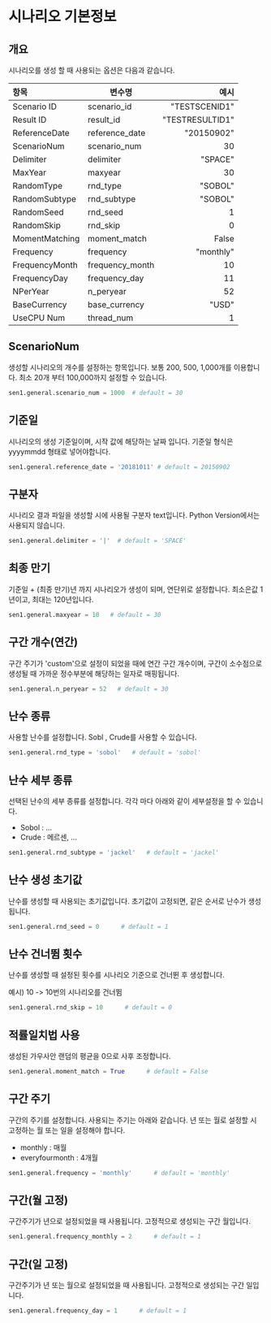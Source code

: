 # 시나리오 기본정보

## 개요

시나리오를 생성 할 때 사용되는 옵션은 다음과 같습니다.

| 항목         | 변수명             |              예시 |
|:------------|----------------|----------------:|
| Scenario ID    | scenario_id     |   "TESTSCENID1" |
| Result ID      | result_id       | "TESTRESULTID1" |
| ReferenceDate        | reference_date  |      "20150902" |
| ScenarioNum | scenario_num    |              30 |
| Delimiter        | delimiter       |         "SPACE" |
| MaxYear       | maxyear         |              30 |
| RandomType      | rnd_type        |         "SOBOL" |
| RandomSubtype   | rnd_subtype     |         "SOBOL" |
| RandomSeed  | rnd_seed        |               1 |
| RandomSkip  | rnd_skip        |               0 |
| MomentMatching   | moment_match    |           False |
| Frequency      | frequency       |       "monthly" |
| FrequencyMonth   | frequency_month |              10 |
| FrequencyDay   | frequency_day   |              11 |
| NPerYear  | n_peryear       |              52 |
| BaseCurrency       | base_currency   |           "USD" |
| UseCPU Num  | thread_num      |               1 |



## ScenarioNum

생성할 시나리오의 개수를 설정하는 항목입니다. 보통 200, 500, 1,000개를 이용합니다.
최소 20개 부터 100,000까지 설정할 수 있습니다.

```python
sen1.general.scenario_num = 1000  # default = 30
```


## 기준일
시나리오의 생성 기준일이며, 시작 값에 해당하는 날짜 입니다. 기준일 형식은 yyyymmdd 형태로 넣어야합니다.

```python
sen1.general.reference_date = '20181011' # default = 20150902
```


## 구분자
시나리오 결과 파일을 생성할 시에 사용될 구분자 text입니다.
Python Version에서는 사용되지 않습니다. 

```python
sen1.general.delimiter = '|'  # default = 'SPACE'
```


## 최종 만기
기준일 + (최종 만기)년 까지 시나리오가 생성이 되며, 연단위로 설정합니다. 
최소은값 1년이고, 최대는 120년입니다.

```python
sen1.general.maxyear = 10   # default = 30
```


## 구간 개수(연간)
구간 주기가 'custom'으로 설정이 되었을 때에 연간 구간 개수이며, 구간이 소수점으로 생성될 때 가까운 정수부분에 해당하는 일자로 매핑됩니다.

```python
sen1.general.n_peryear = 52   # default = 30
```

## 난수 종류
사용할 난수를 설정합니다. Sobl , Crude를 사용할 수 있습니다.

```python
sen1.general.rnd_type = 'sobol'   # default = 'sobol'
```

## 난수 세부 종류
선택된 난수의 세부 종류를 설정합니다. 각각 마다 아래와 같이 세부설정을 할 수 있습니다.
* Sobol : ...
* Crude : 메르센, ...

```python
sen1.general.rnd_subtype = 'jackel'   # default = 'jackel'
```


## 난수 생성 초기값
난수를 생성할 때 사용되는 초기값입니다. 초기값이 고정되면, 같은 순서로 난수가 생성됩니다.

```python
sen1.general.rnd_seed = 0      # default = 1
```


## 난수 건너뜀 횟수
난수를 생성할 때 설정된 횟수를 시나리오 기준으로 건너뛴 후 생성합니다. 

예시) 10 -> 10번의 시나리오를 건너뜀 
```python
sen1.general.rnd_skip = 10      # default = 0
```


## 적률일치법 사용
생성된 가우사안 랜덤의 평균을 0으로 사후 조정합니다.

```python
sen1.general.moment_match = True      # default = False
```


## 구간 주기
구간의 주기를 설정합니다. 사용되는 주기는 아래와 같습니다.
년 또는 월로 설정할 시 고정하는 월 또는 일을 설정해야 합니다.

* monthly : 매월
* everyfourmonth : 4개월
 
```python
sen1.general.frequency = 'monthly'      # default = 'monthly'
```


## 구간(월 고정)
구간주기가 년으로 설정되었을 때 사용됩니다. 고정적으로 생성되는 구간 월입니다.

```python
sen1.general.frequency_monthly = 2      # default = 1
```


## 구간(일 고정)
구간주기가 년 또는 월으로 설정되었을 때 사용됩니다. 고정적으로 생성되는 구간 일입니다.

```python
sen1.general.frequency_day = 1      # default = 1
```
